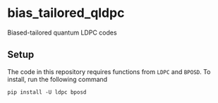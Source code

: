# bias_tailored_qldpc
Biased-tailored quantum LDPC codes

## Setup
The code in this repository requires functions from `LDPC` and `BPOSD`. To install, run the following command

```
pip install -U ldpc bposd
```


